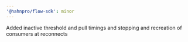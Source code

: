 ```yaml
---
'@hahnpro/flow-sdk': minor
---
```


Added inactive threshold and pull timings and stopping and recreation of consumers at reconnects
